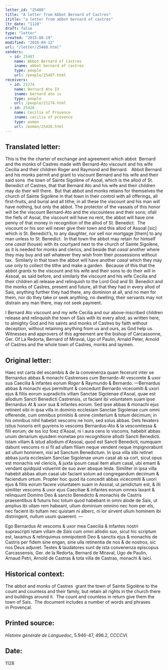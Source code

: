 ```yaml
---
letter_id: "25488"
title: "A letter from Abbot Bernard of Castres"
ititle: "a letter from abbot bernard of castres"
ltr_date: "1128"
draft: false
type: "letter"
created: "2015-08-19"
modified: "2016-04-12"
url: "/letter/25488.html"
senders:
  - id: 25487
    name: Abbot Bernard of Castres
    iname: abbot bernard of castres
    type: people
    url: /people/25487.html
receivers:
  - id: 21274
    name: Bernard Ato IV
    iname: bernard ato iv
    type: people
    url: /people/21274.html
  - id: 25426
    name: Cecilia of Provence
    iname: cecilia of provence
    type: woman
    url: /woman/25426.html
---
```

<h2> Translated letter:</h2><p>This is the the charter of exchange and agreement which abbot &nbsp;Bernard and the monks of Castres made with Bernard-Ato viscount and his wife Cecilia and their children Roger and Raymond and Bernard.&nbsp;&nbsp; Abbot Bernard and his monks permit and grant to viscount Bernard and his wife and their said sons &nbsp;the town of Sainte Sigolène of Asoal, which is the allod of St. Benedict of Castres, that that Bernard Ato and his wife and their children may do their will there.&nbsp; But that abbot and monks retains for themselves the church of Sainte Sigolène in that town in their control with all offerings, all first-fruits, and burial and all tithe; in all these the viscount and his man will have nothing, but only the abbot. The protector of the vassals of this honor&nbsp; will be the viscount Bernard-Ato and the viscountess and their sons; ofall the fiefs of Asoal, the viscount will have no rent, the abbot will have one penny of that money in recognition of the allod of St. Benedict.&nbsp; The viscount or his son will never give their town and this allod of Assoal [sic] which is St. Benedict’s, to any daughter, nor sell nor mortgage [them] to any man unless to St. Benedict.&nbsp; In that town the abbot may retain for himself one <i>casal </i>(house) with its courtyard next to the church of Sainte Sigolène, as it is needed for monks and clerics, and beside that <i>casal</i> another where they may buy and sell whatever they wish from their possessions without tax.&nbsp; Similarly in that town the abbot will have another <i>casal </i>which they may use only to collect the tithe and make a garden.&nbsp; Because of this that the abbot grants to the viscount and his wife and their sons to do their will in Assoal, as said before, and similarly the viscount and his wife Cecilia and their children all release and relinquish to the Lord God and St. Benedict and the monks of Castres, present and future, all that they had in every allod of Sais, anything further they had there, any dominion at all, and no men for them, nor do they take or seek anything, no dwelling, their servants may not distrain any man there, may not seek payment.</p><p>I Bernard Ato viscount and my wife Cecilia and our above-inscribed children release and relinquish the town of Sais with its every allod, as written here, to almighty God and his saints and monks of Castres by faith without deception, without retaining anything from us and ours, as God help us.&nbsp; Witnesses and approvers of this agreement are the bishop of Carcassonne, Ger. Of La Redorta, Bernard of Miraval, Ugo of Paulin, Arnald Peter, Arnold of Castres and the whole town of Castres, monks and laymen.</p><h2 class="mt-4"> Original letter:</h2><p>Haec est carta del escambis &amp; de la convenenza quam fecerunt inter se Ber­nardus abbas &amp; monachi Castrenses cum Bernardo-At vescomte &amp; uxor sua Caecilia &amp; infantes eorum <i>Roger </i>&amp; Raymundo &amp; Bernardo. —Bernardus abbas &amp; monachi ejus permittunt &amp; concedunt Bernardo vicecomiti &amp; uxori ejus &amp; filiis eorum supradictis villam Sanctae Sigolenae d'Asoal, quae est allodium Sancti Benedicti Castrensis, ut faciant ibi voluntatem suam ipse Bernardus At &amp; uxor sua &amp; infantes eorum. Sed ipse abbas &amp; mona­chi ejus retinent sibi in ipsa villa in dominio ecclesiam Sanctae Sigolenae cum omni offerende, cum omnibus primitiis &amp; omne cimiterium &amp; totum decimum; in his omnibus nihil habebit vescoms ne hom, sed solus abbas. Dels fevaters istius hono­ris erit guyrens lo vescoms Bernardus-Ato &amp; la vescomtessa &amp; filii eorum; de tos loz foez d'Asoal, ni i aura cens lo viscoms, ha­bebit abbas unum denarium ejusdem mo­netae pro recognitione allodii Sancti Be­nedicti. Istam villam &amp; istud allodium d'Assoal, quod est Sancti Benedicti, numquam dabunt vescoms ni si fil ad ullam filiam neque vendent neque impignorabunt ad ullum hominem, nisi ad Sanc­tum Benedictum. In ipsa villa sibi retinet abbas juxta ecclesiam Sanctae Sigolenae unum casal ab sa cort, sicut opus est monachis vel clericis, &amp; juxta ipsum casal item alium casal, ubi emant &amp; vendant quidquid voluerint de suo aver absque leida. Similiter in ipsa villa habebit abbas alium casal ubi faciant solum ad congregandum decimum &amp; faciendum ortum. Propter hoc quod ita concedit abbas vicecomiti &amp; uxori ejus &amp; filiis eorum facere voluntatem suam in Assoal, ut jamdictum est, &amp; illi similiter vescoms &amp; uxor ejus Caeciliae &amp; infantes eorum omnes laxant &amp; relinquunt Domino Deo &amp; sancto Benedicto &amp; monachis de Castris praesentibus &amp; futuris hoc totum quod habebant in omni alode de Sais, ut amplius ibi ullam rem habeant, ullum dominium omnino nec hom per els, nec facient ibi tultam nec quistam ni alberc, ni lor sirvent ullum hominem ibi distringent, nullum usum quaerent. —</p><p>Ego Bernardus At vescoms &amp; uxor mea Caecilia &amp; infantes nostri suprascripti istam villam de <i>Sais</i> cum omni allodio suo, sicut hic scriptum est, laxamus &amp; relinquimus omnipotenti Deo &amp; sanctis ejus &amp; monachis de Castris per fidem sine engan, sine ulla retinentia de nos &amp; de nostros, sic nos Deus adjuvet. Testes &amp; laudatores sunt de ista convenenza episcopus Carcassensis, Ger. de la Redorta, Bernard de Miraval, Ugo de Paulin, Arnaud Petri, Arnold de Castras &amp; tota villa de Castras, monachi &amp; laici.</p><h2 class="mt-4"> Historical context:</h2><p>The abbot and monks of Castres&nbsp; grant the town of Sainte Sigolène to the count and countess and their family, but retain all rights in the church there and buildings around it.&nbsp; The count and countess in return give them the town of Sais. &nbsp;The document includes a number of words and phrases in&nbsp;Provençal.</p><h2 class="mt-4"> Printed source:</h2><p><i>Histoire générale de Languedoc</i>, 5.946-47, 496.2, CCCCVI.&nbsp;&nbsp;</p><h2 class="mt-4"> Date:</h2>1128